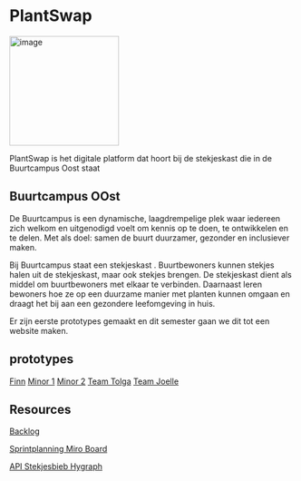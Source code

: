 # PlantSwap

<img width="193" alt="image" src="https://github.com/fdnd-agency/buurtcampus-oost/assets/1061632/f73db7e3-def1-49be-9a9d-11cebceaaa25">

PlantSwap is het digitale platform dat hoort bij de stekjeskast die in de Buurtcampus Oost staat

## Buurtcampus OOst
De Buurtcampus is een dynamische, laagdrempelige plek waar iedereen zich welkom en uitgenodigd voelt om kennis op te doen, te ontwikkelen en te delen. Met als doel: samen de buurt duurzamer, gezonder en inclusiever maken.

Bij Buurtcampus staat een stekjeskast . Buurtbewoners kunnen stekjes halen uit de stekjeskast, maar ook stekjes brengen. De stekjeskast dient als middel om buurtbewoners met elkaar te verbinden. Daarnaast leren bewoners hoe ze op een duurzame manier met planten kunnen omgaan en draagt het bij aan een gezondere leefomgeving in huis.

Er zijn eerste prototypes gemaakt en dit semester gaan we dit tot een website maken. 

## prototypes
[Finn](https://buurtcampus-oost.vercel.app/)
[Minor 1](https://plantswap-identifier.vercel.app/)
[Minor 2](https://plantswap.vercel.app/)
[Team Tolga](https://performance-matters-optimized-website.onrender.com/)
[Team Joelle](https://fair-plum-chimpanzee-cuff.cyclic.app/)

## Resources

[Backlog](https://github.com/orgs/fdnd-agency/projects/3)

[Sprintplanning Miro Board](https://miro.com/app/board/uXjVPhWkx0k=/?share_link_id=406873123775)

[API Stekjesbieb Hygraph](https://api-eu-central-1-shared-euc1-02.hygraph.com/v2/clbe0wlb32hx401ui0c2yfm49/master)



